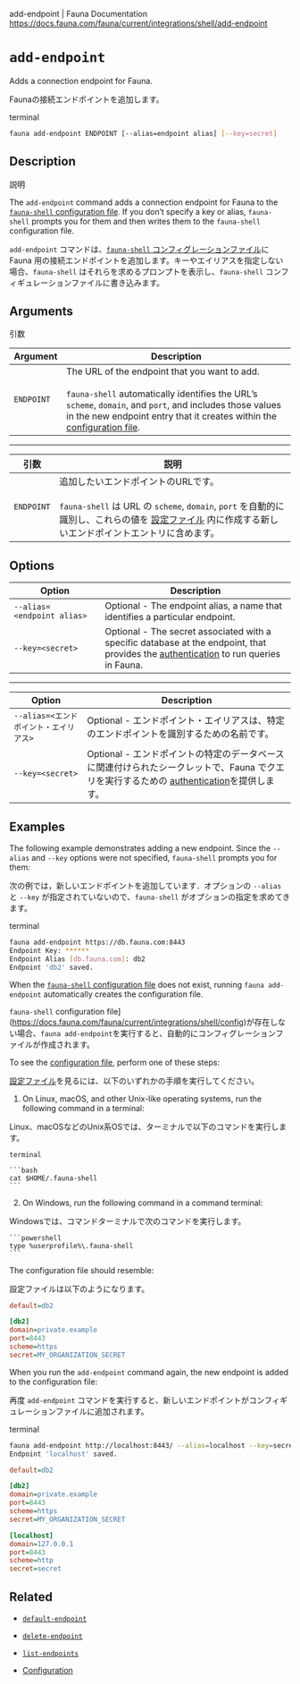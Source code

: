 add-endpoint | Fauna Documentation
https://docs.fauna.com/fauna/current/integrations/shell/add-endpoint

# `add-endpoint`

Adds a connection endpoint for Fauna.

Faunaの接続エンドポイントを追加します。

terminal

```bash
fauna add-endpoint ENDPOINT [--alias=endpoint alias] [--key=secret]
```

## [](#description)Description

説明

The `add-endpoint` command adds a connection endpoint for Fauna to the [`fauna-shell` configuration file](https://docs.fauna.com/fauna/current/integrations/shell/config). If you don’t specify a key or alias, `fauna-shell` prompts you for them and then writes them to the `fauna-shell` configuration file.

`add-endpoint` コマンドは、[`fauna-shell` コンフィグレーションファイル](https://docs.fauna.com/fauna/current/integrations/shell/config)に Fauna 用の接続エンドポイントを追加します。キーやエイリアスを指定しない場合、`fauna-shell` はそれらを求めるプロンプトを表示し、`fauna-shell` コンフィギュレーションファイルに書き込みます。

## [](#arguments)Arguments

引数

|Argument|Description|
|--|--|
|`ENDPOINT`|The URL of the endpoint that you want to add.<br><br>`fauna-shell` automatically identifies the URL’s `scheme`, `domain`, and `port`, and includes those values in the new endpoint entry that it creates within the [configuration file](https://docs.fauna.com/fauna/current/integrations/shell/config).|

---

|引数|説明|
|--|--|
|`ENDPOINT`|追加したいエンドポイントのURLです。<br><br>`fauna-shell` は URL の `scheme`, `domain`, `port` を自動的に識別し、これらの値を [設定ファイル](https://docs.fauna.com/fauna/current/integrations/shell/config) 内に作成する新しいエンドポイントエントリに含めます。|

## [](#options)Options

|Option|Description|
|--|--|
|`--alias=<endpoint alias>`|Optional - The endpoint alias, a name that identifies a particular endpoint.|
|`--key=<secret>`|Optional - The secret associated with a specific database at the endpoint, that provides the [authentication](https://docs.fauna.com/fauna/current/security/) to run queries in Fauna.|

---

|Option|Description|
|--|--|
|`--alias=<エンドポイント・エイリアス>`|Optional - エンドポイント・エイリアスは、特定のエンドポイントを識別するための名前です。|
|`--key=<secret>`|Optional - エンドポイントの特定のデータベースに関連付けられたシークレットで、Fauna でクエリを実行するための [authentication](https://docs.fauna.com/fauna/current/security/)を提供します。|

## [](#examples)Examples

The following example demonstrates adding a new endpoint. Since the `--alias` and `--key` options were not specified, `fauna-shell` prompts you for them:

次の例では，新しいエンドポイントを追加しています．オプションの `--alias` と `--key` が指定されていないので、`fauna-shell` がオプションの指定を求めてきます。

terminal

```bash
fauna add-endpoint https://db.fauna.com:8443
Endpoint Key: ******
Endpoint Alias [db.fauna.com]: db2
Endpoint 'db2' saved.
```

When the [`fauna-shell` configuration file](https://docs.fauna.com/fauna/current/integrations/shell/config) does not exist, running `fauna add-endpoint` automatically creates the configuration file.

`fauna-shell` configuration file](https://docs.fauna.com/fauna/current/integrations/shell/config)が存在しない場合、`fauna add-endpoint`を実行すると、自動的にコンフィグレーションファイルが作成されます。

To see the [configuration file](https://docs.fauna.com/fauna/current/integrations/shell/config), perform one of these steps:

[設定ファイル](https://docs.fauna.com/fauna/current/integrations/shell/config)を見るには、以下のいずれかの手順を実行してください。

1.  On Linux, macOS, and other Unix-like operating systems, run the following command in a terminal:

Linux、macOSなどのUnix系OSでは、ターミナルで以下のコマンドを実行します。

    terminal

    ```bash
    cat $HOME/.fauna-shell
    ```

2.  On Windows, run the following command in a command terminal:

Windowsでは、コマンドターミナルで次のコマンドを実行します。

    ```powershell
    type %userprofile%\.fauna-shell
    ```

The configuration file should resemble:

設定ファイルは以下のようになります。

```ini
default=db2

[db2]
domain=private.example
port=8443
scheme=https
secret=MY_ORGANIZATION_SECRET
```

When you run the `add-endpoint` command again, the new endpoint is added to the configuration file:

再度 `add-endpoint` コマンドを実行すると、新しいエンドポイントがコンフィギュレーションファイルに追加されます。

terminal

```bash
fauna add-endpoint http://localhost:8443/ --alias=localhost --key=secret
Endpoint 'localhost' saved.
```

```ini
default=db2

[db2]
domain=private.example
port=8443
scheme=https
secret=MY_ORGANIZATION_SECRET

[localhost]
domain=127.0.0.1
port=8443
scheme=http
secret=secret
```

## [](#related)Related

-   [`default-endpoint`](https://docs.fauna.com/fauna/current/integrations/shell/default-endpoint)

-   [`delete-endpoint`](https://docs.fauna.com/fauna/current/integrations/shell/delete-endpoint)

-   [`list-endpoints`](https://docs.fauna.com/fauna/current/integrations/shell/list-endpoints)

-   [Configuration](https://docs.fauna.com/fauna/current/integrations/shell/config)

